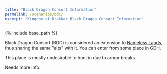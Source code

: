 ```yaml
---
title: "Black Dragon Consort Information"
permalink: /scenarios/bdc/
excerpt: "Kingdom of Drakkar Black Dragon Consort Information"
---
```


{% include base_path %}

Black Dragon Consort (BDC) is considered an extension to [Nameless Lands](/scenarios/nl), thus sharing the same "alts" with it. You can enter from some place in GDH.

This place is mostly undesirable to hunt in due to armor breaks.

Needs more info.
